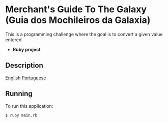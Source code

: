 # Merchant's Guide To The Galaxy (Guia dos Mochileiros da Galaxia)

This is a programming challenge where the goal is to convert a given value entered
* **Ruby project**

## Description

[English](DESCRIPTION.md)
[Portuguese](DESCRICAO.md)

## Running

To run this application:

    $ ruby main.rb
